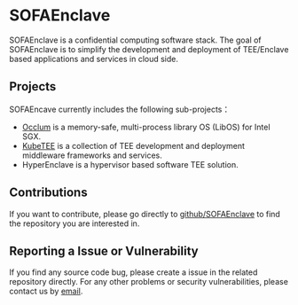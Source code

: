 # SOFAEnclave

SOFAEnclave is a confidential computing software stack. The goal of SOFAEnclave is to simplify
the development and deployment of TEE/Enclave based applications and services in cloud side.


## Projects

SOFAEncave currently includes the following sub-projects：
- [Occlum](https://github.com/occlum) is a memory-safe, multi-process library OS (LibOS) for Intel SGX.
- [KubeTEE](https://github.com/SOFAEnclave/KubeTEE) is a collection of TEE development and deployment middleware frameworks and services.
- HyperEnclave is a hypervisor based software TEE solution.


## Contributions
If you want to contribute, please go directly to [github/SOFAEnclave](https://github.com/SOFAEnclave)
to find the repository you are interested in.


## Reporting a Issue or Vulnerability

If you find any source code bug, please create a issue in the related repository directly.
For any other problems or security vulnerabilities, please contact us by [email](SOFAEnclaveSecurity@list.alibaba-inc.com).
